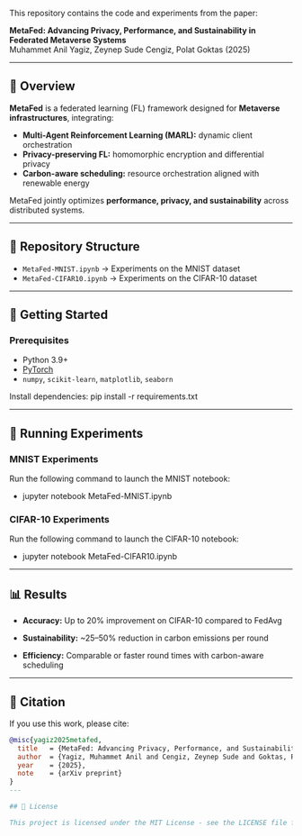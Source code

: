 This repository contains the code and experiments from the paper:

**MetaFed: Advancing Privacy, Performance, and Sustainability in Federated Metaverse Systems**  
Muhammet Anil Yagiz, Zeynep Sude Cengiz, Polat Goktas (2025)

---

## 📖 Overview

**MetaFed** is a federated learning (FL) framework designed for **Metaverse infrastructures**, integrating:

- **Multi-Agent Reinforcement Learning (MARL):** dynamic client orchestration  
- **Privacy-preserving FL:** homomorphic encryption and differential privacy  
- **Carbon-aware scheduling:** resource orchestration aligned with renewable energy  

MetaFed jointly optimizes **performance, privacy, and sustainability** across distributed systems.

---

## 📂 Repository Structure

- `MetaFed-MNIST.ipynb` → Experiments on the MNIST dataset  
- `MetaFed-CIFAR10.ipynb` → Experiments on the CIFAR-10 dataset  

---

## 🚀 Getting Started

### Prerequisites

- Python 3.9+
- [PyTorch](https://pytorch.org/)  
- `numpy`, `scikit-learn`, `matplotlib`, `seaborn`

Install dependencies:
pip install -r requirements.txt

---

## 🚀 Running Experiments

### MNIST Experiments
Run the following command to launch the MNIST notebook:

- jupyter notebook MetaFed-MNIST.ipynb

### CIFAR-10 Experiments
Run the following command to launch the CIFAR-10 notebook:

- jupyter notebook MetaFed-CIFAR10.ipynb

---
## 📊 Results

- **Accuracy:** Up to 20% improvement on CIFAR-10 compared to FedAvg

- **Sustainability:** ~25–50% reduction in carbon emissions per round

- **Efficiency:** Comparable or faster round times with carbon-aware scheduling
---

## 📝 Citation

If you use this work, please cite:

```bibtex
@misc{yagiz2025metafed,
  title   = {MetaFed: Advancing Privacy, Performance, and Sustainability in Federated Metaverse Systems},
  author  = {Yagiz, Muhammet Anil and Cengiz, Zeynep Sude and Goktas, Polat},
  year    = {2025},
  note    = {arXiv preprint}
}
---

## 📜 License

This project is licensed under the MIT License - see the LICENSE file for details.

